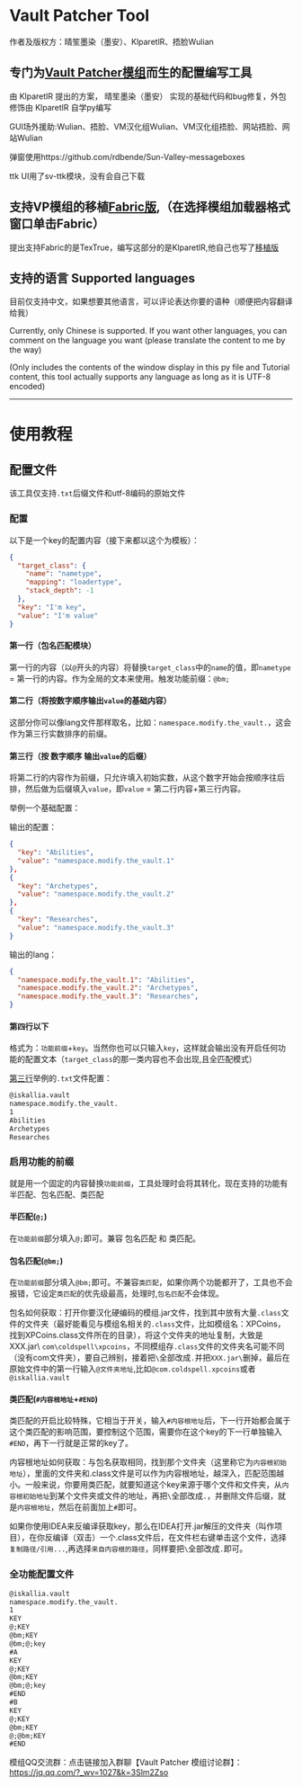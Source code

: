 # **Vault Patcher Tool**

作者及版权方：晴笙墨染（墨安）、KlparetlR、捂脸Wulian

## 专门为[Vault Patcher模组](https://github.com/3093FengMing/VaultPatcher)而生的配置编写工具

由 KlparetlR 提出的方案， 晴笙墨染（墨安） 实现的基础代码和bug修复，外包修饰由 KlparetlR 自学py编写

GUI场外援助:Wulian、捂脸、VM汉化组Wulian、VM汉化组捂脸、网站捂脸、网站Wulian

弹窗使用https://github.com/rdbende/Sun-Valley-messageboxes

ttk UI用了sv-ttk模块，没有会自己下载

## 支持VP模组的移植[Fabric版](https://github.com/LocalizedMC/HardcodePatcher),（在选择模组加载器格式窗口单击Fabric）

提出支持Fabric的是TexTrue，编写这部分的是KlparetlR,他自己也写了[移植版](https://gist.github.com/TexBlock/e54a48ad59e9d8b8e9c411015943efa9)

## 支持的语言 Supported languages

目前仅支持中文，如果想要其他语言，可以评论表达你要的语种（顺便把内容翻译给我）

Currently, only Chinese is supported. If you want other languages, you can comment on the language you want (please translate the content to me by the way)

(Only includes the contents of the window display in this py file and Tutorial content, this tool actually supports any language as long as it is UTF-8 encoded)

---

# 使用教程

## 配置文件

该工具仅支持`.txt`后缀文件和utf-8编码的原始文件

### 配置

以下是一个key的配置内容（接下来都以这个为模板）：

```json  
{
  "target_class": {
    "name": "nametype",
    "mapping": "loadertype",
    "stack_depth": -1
  },
  "key": "I'm key",
  "value": "I'm value"
}
```

#### 第一行（包名匹配模块）

第一行的内容（以`@`开头的内容）将替换`target_class`中的`name`的值，即`nametype` = 第一行的内容。作为全局的文本来使用。触发功能前缀：`@bm;`

#### 第二行（将按数字顺序输出`value`的基础内容）

这部分你可以像lang文件那样取名，比如：`namespace.modify.the_vault.`，这会作为第三行实数排序的前缀。

#### 第三行（按 数字顺序 输出`value`的后缀）

将第二行的内容作为前缀，只允许填入初始实数，从这个数字开始会按顺序往后排，然后做为后缀填入`value`，即`value` = 第二行内容+第三行内容。

举例一个基础配置：

输出的配置：
```json 
{
  "key": "Abilities",
  "value": "namespace.modify.the_vault.1"
},
{
  "key": "Archetypes",
  "value": "namespace.modify.the_vault.2"
},
{
  "key": "Researches",
  "value": "namespace.modify.the_vault.3"
}
```
输出的lang：
```json  
{
  "namespace.modify.the_vault.1": "Abilities",
  "namespace.modify.the_vault.2": "Archetypes",
  "namespace.modify.the_vault.3": "Researches",
}
```

#### 第四行以下

格式为：`功能前缀`+`key`。当然你也可以只输入`key`，这样就会输出没有开启任何功能的配置文本（`target_class`的那一类内容也不会出现,且全匹配模式）

[第三行](https://gist.github.com/KlparetlR/b7aa7c3004852575683ce9b3338db604#第三行按-数字顺序-输出value的后缀)举例的`.txt`文件配置：
```txt
@iskallia.vault
namespace.modify.the_vault.
1
Abilities
Archetypes
Researches
```

### 启用功能的前缀

就是用一个固定的内容替换`功能前缀`，工具处理时会将其转化，现在支持的功能有 半匹配、包名匹配、类匹配

#### 半匹配(`@;`)

在`功能前缀`部分填入`@;`即可。兼容 包名匹配 和 类匹配。

#### 包名匹配(`@bm;`)

在`功能前缀`部分填入`@bm;`即可。不兼容`类匹配`，如果你两个功能都开了，工具也不会报错，它设定`类匹配`的优先级最高，处理时,`包名匹配`不会体现。

包名如何获取：打开你要汉化硬编码的模组.jar文件，找到其中放有大量`.class`文件的文件夹（最好能看见与模组名相关的`.class`文件，比如模组名：XPCoins，找到XPCoins.class文件所在的目录），将这个文件夹的地址复制，大致是XXX.jar\ `com\coldspell\xpcoins`，不同模组存`.class`文件的文件夹名可能不同（没有com文件夹），要自己辨别，接着把`\`全部改成`.`并把`XXX.jar\`删掉，最后在原始文件中的第一行输入`@文件夹地址`,比如`@com.coldspell.xpcoins`或者`@iskallia.vault`

#### 类匹配(`#内容根地址`+`#END`)

类匹配的开启比较特殊，它相当于开关，输入`#内容根地址`后，下一行开始都会属于这个类匹配的影响范围，要控制这个范围，需要你在这个key的下一行单独输入`#END`，再下一行就是正常的key了。

内容根地址如何获取：与包名获取相同，找到那个文件夹（这里称它为`内容根初始地址`），里面的文件夹和.class文件是可以作为内容根地址，越深入，匹配范围越小。一般来说，你要用类匹配，就要知道这个key来源于哪个文件和文件夹，从`内容根初始地址`到某个文件夹或文件的地址，再把`\`全部改成`.`，并删除文件后缀，就是`内容根地址`，然后在前面加上`#`即可。

如果你使用IDEA来反编译获取key，那么在IDEA打开.jar解压的文件夹（叫作项目），在你反编译（双击）一个.class文件后，在文件栏右键单击这个文件，选择`复制路径/引用...`,再选择`来自内容根的路径`，同样要把`\`全部改成`.`即可。

### 全功能配置文件
```txt
@iskallia.vault
namespace.modify.the_vault.
1
KEY
@;KEY
@bm;KEY
@bm;@;key
#A
KEY
@;KEY
@bm;KEY
@bm;@;key
#END
#B
KEY
@;KEY
@bm;KEY
@;@bm;KEY
#END
```

模组QQ交流群：点击链接加入群聊【Vault Patcher 模组讨论群】：https://jq.qq.com/?_wv=1027&k=3Slm2Zso
